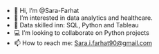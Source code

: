 - 👋 Hi, I’m @Sara-Farhat
- 👀 I’m interested in data analytics and healthcare.
- 🌱 Data skilled inn: SQL, Python and Tableau
- 💻 I’m looking to collaborate on Python projects
- 📫 How to reach me: Sara.i.farhat90@gmail.com

<!---
Sara-Farhat/Sara-Farhat is a ✨ special ✨ repository because its `README.md` (this file) appears on your GitHub profile.
You can click the Preview link to take a look at your changes.
--->
